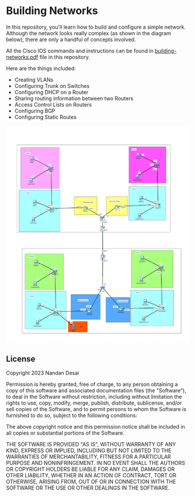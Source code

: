 
# Building Networks

In this repository, you'll learn how to build and configure a simple network. Although the network looks really complex (as shown in the diagram below), there are only a handful of concepts involved.

All the Cisco IOS commands and instructions can be found in [building-networks.pdf](./building-networks.pdf) file in this repository.

Here are the things included:
- Creating VLANs
- Configuring Trunk on Switches
- Configuring DHCP on a Router
- Sharing routing information between two Routers
- Access Control Lists on Routers
- Configuring BGP
- Configuring Static Routes

![network diagram](./my-network-diagram.png)

## License
Copyright 2023 Nandan Desai

Permission is hereby granted, free of charge, to any person obtaining a copy of this software and associated documentation files (the "Software"), to deal in the Software without restriction, including without limitation the rights to use, copy, modify, merge, publish, distribute, sublicense, and/or sell copies of the Software, and to permit persons to whom the Software is furnished to do so, subject to the following conditions:

The above copyright notice and this permission notice shall be included in all copies or substantial portions of the Software.

THE SOFTWARE IS PROVIDED "AS IS", WITHOUT WARRANTY OF ANY KIND, EXPRESS OR IMPLIED, INCLUDING BUT NOT LIMITED TO THE WARRANTIES OF MERCHANTABILITY, FITNESS FOR A PARTICULAR PURPOSE AND NONINFRINGEMENT. IN NO EVENT SHALL THE AUTHORS OR COPYRIGHT HOLDERS BE LIABLE FOR ANY CLAIM, DAMAGES OR OTHER LIABILITY, WHETHER IN AN ACTION OF CONTRACT, TORT OR OTHERWISE, ARISING FROM, OUT OF OR IN CONNECTION WITH THE SOFTWARE OR THE USE OR OTHER DEALINGS IN THE SOFTWARE.
